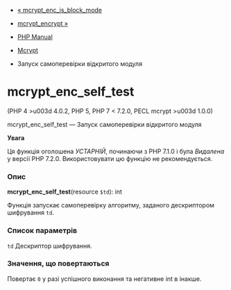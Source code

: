 - [« mcrypt_enc_is_block_mode](function.mcrypt-enc-is-block-mode.md)
- [mcrypt_encrypt »](function.mcrypt-encrypt.md)

- [PHP Manual](index.md)
- [Mcrypt](ref.mcrypt.md)
- Запуск самоперевірки відкритого модуля

# mcrypt_enc_self_test

(PHP 4 \>u003d 4.0.2, PHP 5, PHP 7 \< 7.2.0, PECL mcrypt \>u003d 1.0.0)

mcrypt_enc_self_test — Запуск самоперевірки відкритого модуля

**Увага**

Ця функція оголошена *УСТАРНІЙ*, починаючи з PHP 7.1.0 і була *Видалена*
у версії PHP 7.2.0. Використовувати цю функцію не рекомендується.

### Опис

**mcrypt_enc_self_test**(resource `$td`): int

Функція запускає самоперевірку алгоритму, заданого дескриптором
шифрування `td`.

### Список параметрів

`td`
Дескриптор шифрування.

### Значення, що повертаються

Повертає `0` у разі успішного виконання та негативне int в
інакше.
